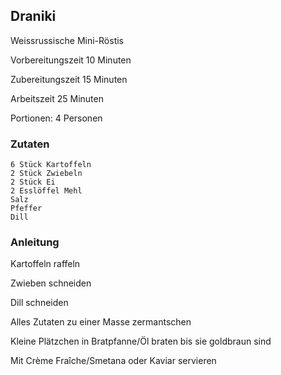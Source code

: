 ## Draniki

Weissrussische Mini-Röstis

Vorbereitungszeit 10 Minuten	

Zubereitungszeit 15 Minuten	

Arbeitszeit 25 Minuten	

Portionen: 4 Personen

### Zutaten

    6 Stück Kartoffeln
    2 Stück Zwiebeln
    2 Stück Ei
    2 Esslöffel Mehl
    Salz
    Pfeffer
    Dill

### Anleitung

Kartoffeln raffeln

Zwieben schneiden

Dill schneiden

Alles Zutaten zu einer Masse zermantschen

Kleine Plätzchen in Bratpfanne/Öl braten bis sie goldbraun sind

Mit Crème Fraîche/Smetana oder Kaviar servieren